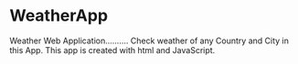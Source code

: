 # WeatherApp
 Weather Web Application..........
 Check weather of any Country and City in this App. This app is created with html and JavaScript.
